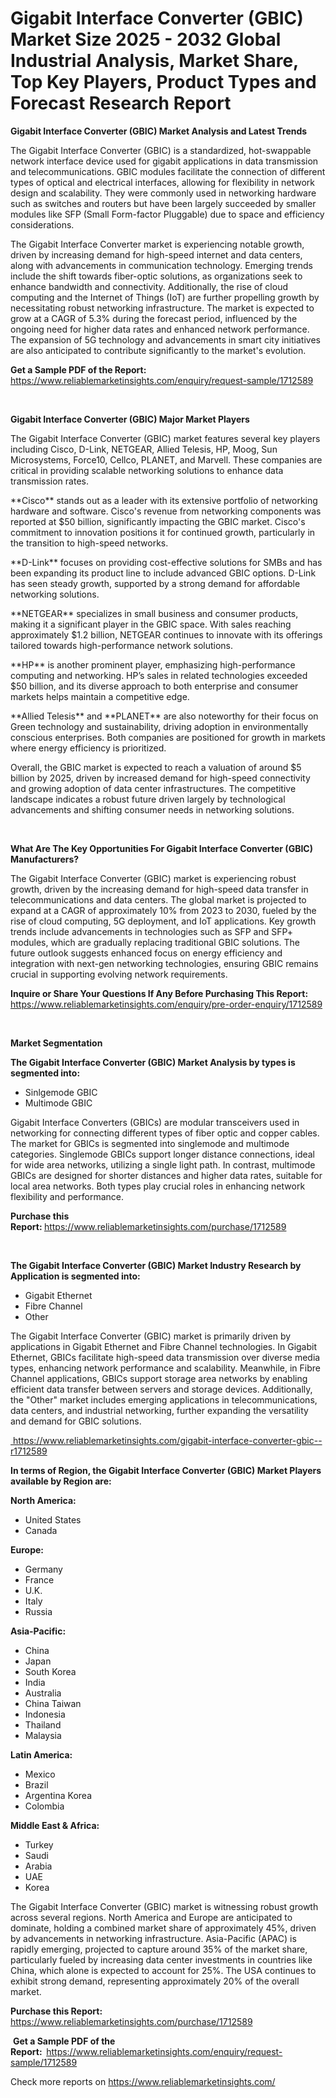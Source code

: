 <p><h1>Gigabit Interface Converter (GBIC) Market Size 2025 - 2032 Global Industrial Analysis, Market Share, Top Key Players, Product Types and Forecast Research Report</h1></p><p><strong>Gigabit Interface Converter (GBIC) Market Analysis and Latest Trends</strong></p>
<p><p>The Gigabit Interface Converter (GBIC) is a standardized, hot-swappable network interface device used for gigabit applications in data transmission and telecommunications. GBIC modules facilitate the connection of different types of optical and electrical interfaces, allowing for flexibility in network design and scalability. They were commonly used in networking hardware such as switches and routers but have been largely succeeded by smaller modules like SFP (Small Form-factor Pluggable) due to space and efficiency considerations.</p><p>The Gigabit Interface Converter market is experiencing notable growth, driven by increasing demand for high-speed internet and data centers, along with advancements in communication technology. Emerging trends include the shift towards fiber-optic solutions, as organizations seek to enhance bandwidth and connectivity. Additionally, the rise of cloud computing and the Internet of Things (IoT) are further propelling growth by necessitating robust networking infrastructure. The market is expected to grow at a CAGR of 5.3% during the forecast period, influenced by the ongoing need for higher data rates and enhanced network performance. The expansion of 5G technology and advancements in smart city initiatives are also anticipated to contribute significantly to the market's evolution.</p></p>
<p><strong>Get a Sample PDF of the Report:&nbsp;</strong> <a href="https://www.reliablemarketinsights.com/enquiry/request-sample/1712589?utm_campaign=3290&utm_medium=2&utm_source=Github&utm_content=ia&utm_term=28032025&utm_id=gigabit-interface-converter-gbic">https://www.reliablemarketinsights.com/enquiry/request-sample/1712589</a></p>
<p>&nbsp;</p>
<p><strong>Gigabit Interface Converter (GBIC) Major Market Players</strong></p>
<p><p>The Gigabit Interface Converter (GBIC) market features several key players including Cisco, D-Link, NETGEAR, Allied Telesis, HP, Moog, Sun Microsystems, Force10, Cellco, PLANET, and Marvell. These companies are critical in providing scalable networking solutions to enhance data transmission rates.</p><p>**Cisco** stands out as a leader with its extensive portfolio of networking hardware and software. Cisco's revenue from networking components was reported at $50 billion, significantly impacting the GBIC market. Cisco's commitment to innovation positions it for continued growth, particularly in the transition to high-speed networks.</p><p>**D-Link** focuses on providing cost-effective solutions for SMBs and has been expanding its product line to include advanced GBIC options. D-Link has seen steady growth, supported by a strong demand for affordable networking solutions.</p><p>**NETGEAR** specializes in small business and consumer products, making it a significant player in the GBIC space. With sales reaching approximately $1.2 billion, NETGEAR continues to innovate with its offerings tailored towards high-performance network solutions.</p><p>**HP** is another prominent player, emphasizing high-performance computing and networking. HP’s sales in related technologies exceeded $50 billion, and its diverse approach to both enterprise and consumer markets helps maintain a competitive edge.</p><p>**Allied Telesis** and **PLANET** are also noteworthy for their focus on Green technology and sustainability, driving adoption in environmentally conscious enterprises. Both companies are positioned for growth in markets where energy efficiency is prioritized.</p><p>Overall, the GBIC market is expected to reach a valuation of around $5 billion by 2025, driven by increased demand for high-speed connectivity and growing adoption of data center infrastructures. The competitive landscape indicates a robust future driven largely by technological advancements and shifting consumer needs in networking solutions.</p></p>
<p>&nbsp;</p>
<p><strong>What Are The Key Opportunities For Gigabit Interface Converter (GBIC) Manufacturers?</strong></p>
<p><p>The Gigabit Interface Converter (GBIC) market is experiencing robust growth, driven by the increasing demand for high-speed data transfer in telecommunications and data centers. The global market is projected to expand at a CAGR of approximately 10% from 2023 to 2030, fueled by the rise of cloud computing, 5G deployment, and IoT applications. Key growth trends include advancements in technologies such as SFP and SFP+ modules, which are gradually replacing traditional GBIC solutions. The future outlook suggests enhanced focus on energy efficiency and integration with next-gen networking technologies, ensuring GBIC remains crucial in supporting evolving network requirements.</p></p>
<p><strong>Inquire or Share Your Questions If Any Before Purchasing This Report:</strong> <a href="https://www.reliablemarketinsights.com/enquiry/pre-order-enquiry/1712589?utm_campaign=3290&utm_medium=2&utm_source=Github&utm_content=ia&utm_term=28032025&utm_id=gigabit-interface-converter-gbic">https://www.reliablemarketinsights.com/enquiry/pre-order-enquiry/1712589</a></p>
<p>&nbsp;</p>
<p><strong>Market Segmentation</strong></p>
<p><strong>The Gigabit Interface Converter (GBIC) Market Analysis by types is segmented into:</strong></p>
<p><ul><li>Sinlgemode GBIC</li><li>Multimode GBIC</li></ul></p>
<p><p>Gigabit Interface Converters (GBICs) are modular transceivers used in networking for connecting different types of fiber optic and copper cables. The market for GBICs is segmented into singlemode and multimode categories. Singlemode GBICs support longer distance connections, ideal for wide area networks, utilizing a single light path. In contrast, multimode GBICs are designed for shorter distances and higher data rates, suitable for local area networks. Both types play crucial roles in enhancing network flexibility and performance.</p></p>
<p><strong>Purchase this Report:&nbsp;</strong><a href="https://www.reliablemarketinsights.com/purchase/1712589?utm_campaign=3290&utm_medium=2&utm_source=Github&utm_content=ia&utm_term=28032025&utm_id=gigabit-interface-converter-gbic">https://www.reliablemarketinsights.com/purchase/1712589</a></p>
<p>&nbsp;</p>
<p><strong>The Gigabit Interface Converter (GBIC) Market Industry Research by Application is segmented into:</strong></p>
<p><ul><li>Gigabit Ethernet</li><li>Fibre Channel</li><li>Other</li></ul></p>
<p><p>The Gigabit Interface Converter (GBIC) market is primarily driven by applications in Gigabit Ethernet and Fibre Channel technologies. In Gigabit Ethernet, GBICs facilitate high-speed data transmission over diverse media types, enhancing network performance and scalability. Meanwhile, in Fibre Channel applications, GBICs support storage area networks by enabling efficient data transfer between servers and storage devices. Additionally, the "Other" market includes emerging applications in telecommunications, data centers, and industrial networking, further expanding the versatility and demand for GBIC solutions.</p></p>
<p><a href="https://www.reliablemarketinsights.com/gigabit-interface-converter-gbic--r1712589?utm_campaign=3290&utm_medium=2&utm_source=Github&utm_content=ia&utm_term=28032025&utm_id=gigabit-interface-converter-gbic">&nbsp;https://www.reliablemarketinsights.com/gigabit-interface-converter-gbic--r1712589</a></p>
<p><strong>In terms of Region, the Gigabit Interface Converter (GBIC) Market Players available by Region are:</strong></p>
<p>
    <p> <strong> North America: </strong>
        <ul>
            <li>United States</li>
            <li>Canada</li>
        </ul>
        </p> 
    <p> <strong> Europe: </strong>
        <ul>
            <li>Germany</li>
            <li>France</li>
            <li>U.K.</li>
            <li>Italy</li>
            <li>Russia</li>
        </ul>
        </p> 
    <p> <strong> Asia-Pacific: </strong>
        <ul>
            <li>China</li>
            <li>Japan</li>
            <li>South Korea</li>
            <li>India</li>
            <li>Australia</li>
            <li>China Taiwan</li>
            <li>Indonesia</li>
            <li>Thailand</li>
            <li>Malaysia</li>
        </ul>
        </p> 
    <p> <strong> Latin America: </strong>
        <ul>
            <li>Mexico</li>
            <li>Brazil</li>
            <li>Argentina Korea</li>
            <li>Colombia</li>
        </ul>
        </p> 
    <p> <strong> Middle East & Africa: </strong>
        <ul>
            <li>Turkey</li>
            <li>Saudi</li>
            <li>Arabia</li>
            <li>UAE</li>
            <li>Korea</li>
        </ul>
    </p>
    </p>
<p><p>The Gigabit Interface Converter (GBIC) market is witnessing robust growth across several regions. North America and Europe are anticipated to dominate, holding a combined market share of approximately 45%, driven by advancements in networking infrastructure. Asia-Pacific (APAC) is rapidly emerging, projected to capture around 35% of the market share, particularly fueled by increasing data center investments in countries like China, which alone is expected to account for 25%. The USA continues to exhibit strong demand, representing approximately 20% of the overall market.</p></p>
<p><strong>Purchase this Report: </strong><a href="https://www.reliablemarketinsights.com/purchase/1712589?utm_campaign=3290&utm_medium=2&utm_source=Github&utm_content=ia&utm_term=28032025&utm_id=gigabit-interface-converter-gbic">https://www.reliablemarketinsights.com/purchase/1712589</a></p>
<p>&nbsp;<strong>Get a Sample PDF of the Report:&nbsp;&nbsp;</strong><a href="https://www.reliablemarketinsights.com/enquiry/request-sample/1712589?utm_campaign=3290&utm_medium=2&utm_source=Github&utm_content=ia&utm_term=28032025&utm_id=gigabit-interface-converter-gbic">https://www.reliablemarketinsights.com/enquiry/request-sample/1712589</a></p>
<p><strong></strong></p>
<p>Check more reports on <a href="https://www.reliablemarketinsights.com/?utm_campaign=3290&utm_medium=2&utm_source=Github&utm_content=ia&utm_term=28032025&utm_id=gigabit-interface-converter-gbic">https://www.reliablemarketinsights.com/</a></p>